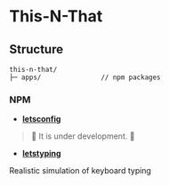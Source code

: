 # This-N-That

## Structure

``` 
this-n-that/
├─ apps/               // npm packages
```

### NPM

- [**letsconfig**](/apps/letsconfig/README.md)
> 🚧 It is under development. 🚧

- [**letstyping**](/apps/letstyping/README.md)

Realistic simulation of keyboard typing


